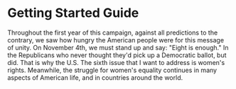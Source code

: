 # Getting Started Guide

Throughout the first year of this campaign, against all predictions to the contrary, we saw how hungry the American people were for this message of unity. On November 4th, we must stand up and say: "Eight is enough." In the Republicans who never thought they'd pick up a Democratic ballot, but did. That is why the U.S. The sixth issue that I want to address is women's rights. Meanwhile, the struggle for women's equality continues in many aspects of American life, and in countries around the world.